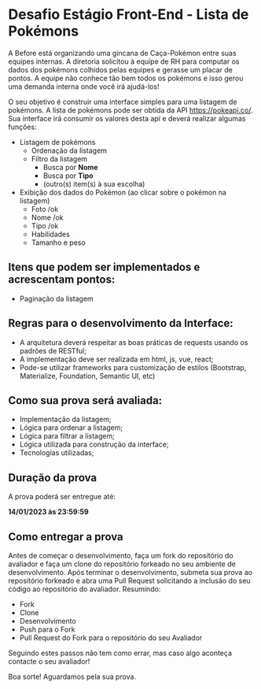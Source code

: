 # **Desafio Estágio Front-End - Lista de Pokémons**
A Before está organizando uma gincana de Caça-Pokémon entre suas equipes internas. A diretoria solicitou à equipe de RH para computar os dados dos pokémons colhidos pelas equipes e gerasse um placar de pontos. A equipe não conhece tão bem todos os pokémons e isso gerou uma demanda interna onde você irá ajudá-los!

O seu objetivo é construir uma interface simples para uma listagem de pokémons. A lista de pokémons pode ser obtida da API <https://pokeapi.co/>. Sua interface irá consumir os valores desta api e deverá realizar algumas funções:

- Listagem de pokémons
  - Ordenação da listagem
  - Filtro da listagem
    - Busca por **Nome**
    - Busca por **Tipo**
    - (outro(s) item(s) à sua escolha)
- Exibição dos dados do Pokémon (ao clicar sobre o pokémon na listagem)
  - Foto /ok
  - Nome /ok 
  - Tipo /ok
  - Habilidades 
  - Tamanho e peso
## Itens que podem ser implementados e acrescentam pontos:
- Paginação da listagem
## Regras para o desenvolvimento da Interface:
- A arquitetura deverá respeitar as boas práticas de requests usando os padrões de RESTful;
- A implementação deve ser realizada em html, js, vue, react;
- Pode-se utilizar frameworks para customização de estilos (Bootstrap, Materialize, Foundation, Semantic UI, etc) 
## Como sua prova será avaliada:
- Implementação da listagem;
- Lógica para ordenar a listagem;
- Lógica para filtrar a listagem;
- Lógica utilizada para construção da interface;
- Tecnologias utilizadas;
## Duração da prova
A prova poderá ser entregue até:

**14/01/2023 às 23:59:59**
## Como entregar a prova
Antes de começar o desenvolvimento, faça um fork do repositório do avaliador e faça um clone do repositório forkeado no seu ambiente de desenvolvimento. Após terminar o desenvolvimento, submeta sua prova ao repositório forkeado e abra uma Pull Request solicitando a inclusão do seu código ao repositório do avaliador. Resumindo:

- Fork
- Clone
- Desenvolvimento
- Push para o Fork
- Pull Request do Fork para o repositório do seu Avaliador

Seguindo estes passos não tem como errar, mas caso algo aconteça contacte o seu avaliador!

Boa sorte! Aguardamos pela sua prova.


